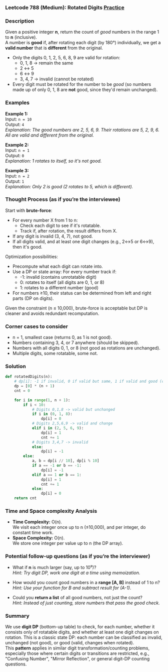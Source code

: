 ### Leetcode 788 (Medium): Rotated Digits [Practice](https://leetcode.com/problems/rotated-digits)

### Description  
Given a positive integer **n**, return the count of *good* numbers in the range 1 to **n** (inclusive).  
A number is **good** if, after rotating each digit (by 180°) individually, we get a **valid number** that is **different** from the original.  
- Only the digits 0, 1, 2, 5, 6, 8, 9 are valid for rotation:
    - 0, 1, 8 → remain the same
    - 2 ↔ 5
    - 6 ↔ 9
    - 3, 4, 7 → invalid (cannot be rotated)
- Every digit must be rotated for the number to be *good* (so numbers made up of only 0, 1, 8 are **not** good, since they'd remain unchanged).

### Examples  

**Example 1:**  
Input: `n = 10`  
Output: `4`  
*Explanation: The good numbers are 2, 5, 6, 9. Their rotations are 5, 2, 9, 6. All are valid and different from the original.*

**Example 2:**  
Input: `n = 1`  
Output: `0`  
*Explanation: 1 rotates to itself, so it's not good.*

**Example 3:**  
Input: `n = 2`  
Output: `1`  
*Explanation: Only 2 is good (2 rotates to 5, which is different).*

### Thought Process (as if you’re the interviewee)  

Start with **brute-force**:  
- For every number X from 1 to n:
  - Check each digit to see if it's rotatable.
  - Track if, after rotation, the result differs from X.
- If any digit is invalid (3, 4, 7), not good.
- If all digits valid, and at least one digit changes (e.g., 2↔5 or 6↔9), then it's good.

Optimization possibilities:
- Precompute what each digit can rotate into.
- Use a DP or state array: For every number track if:
    - -1: invalid (contains unrotatable digit)
    - 0: rotates to itself (all digits are 0, 1, or 8)
    - 1: rotates to a different number (good)
- For numbers ≥10, their status can be determined from left and right parts (DP on digits).

Given the constraint (n ≤ 10,000), brute-force is acceptable but DP is cleaner and avoids redundant recomputation.

### Corner cases to consider  
- n = 1, smallest case (returns 0, as 1 is not good).
- Numbers containing 3, 4, or 7 anywhere (should be skipped).
- Numbers with all digits 0, 1, or 8 (not good as rotations are unchanged).
- Multiple digits, some rotatable, some not.

### Solution

```python
def rotatedDigits(n):
    # dp[i]: -1 if invalid, 0 if valid but same, 1 if valid and good (changes)
    dp = [0] * (n + 1)
    cnt = 0
    
    for i in range(1, n + 1):
        if i < 10:
            # Digits 0,1,8 -> valid but unchanged
            if i in (0, 1, 8):
                dp[i] = 0
            # Digits 2,5,6,9 -> valid and change
            elif i in (2, 5, 6, 9):
                dp[i] = 1
                cnt += 1
            # Digits 3,4,7 -> invalid
            else:
                dp[i] = -1
        else:
            a, b = dp[i // 10], dp[i % 10]
            if a == -1 or b == -1:
                dp[i] = -1
            elif a == 1 or b == 1:
                dp[i] = 1
                cnt += 1
            else:
                dp[i] = 0
    return cnt
```

### Time and Space complexity Analysis  

- **Time Complexity:** O(n).  
  We visit each integer once up to n (≤10,000), and per integer, do constant time work.
- **Space Complexity:** O(n).  
  We store one integer per value up to n (the DP array).

### Potential follow-up questions (as if you’re the interviewer)  

- What if **n** is much larger (say, up to 10⁹)?  
  *Hint: Try digit DP, work one digit at a time using memoization.*

- How would you count good numbers in a **range [A, B]** instead of 1 to n?  
  *Hint: Use your function for B and subtract result for (A-1).*

- Could you **return a list** of all good numbers, not just the count?  
  *Hint: Instead of just counting, store numbers that pass the good check.*

### Summary
We use **digit DP** (bottom-up table) to check, for each number, whether it consists only of rotatable digits, and whether at least one digit changes on rotation. This is a classic state DP: each number can be classified as invalid, unchanged (not good), or good (valid, changes when rotated).  
This **pattern** applies in similar digit transformation/counting problems, especially those where certain digits or transitions are restricted, e.g., "Confusing Number", "Mirror Reflection", or general digit-DP counting questions.